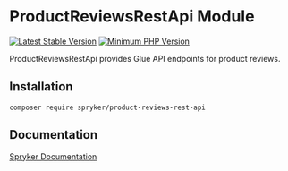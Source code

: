 # ProductReviewsRestApi Module
[![Latest Stable Version](https://poser.pugx.org/spryker/product-reviews-rest-api/v/stable.svg)](https://packagist.org/packages/spryker/product-reviews-rest-api)
[![Minimum PHP Version](https://img.shields.io/badge/php-%3E%3D%208.2-8892BF.svg)](https://php.net/)

ProductReviewsRestApi provides Glue API endpoints for product reviews.

## Installation

```
composer require spryker/product-reviews-rest-api
```

## Documentation

[Spryker Documentation](https://docs.spryker.com)
